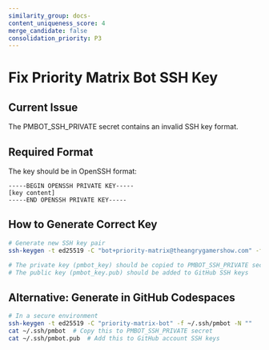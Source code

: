 ```yaml
---
similarity_group: docs-
content_uniqueness_score: 4
merge_candidate: false
consolidation_priority: P3
---
```

# Fix Priority Matrix Bot SSH Key

## Current Issue

The PMBOT_SSH_PRIVATE secret contains an invalid SSH key format.

## Required Format

The key should be in OpenSSH format:

```text
-----BEGIN OPENSSH PRIVATE KEY-----
[key content]
-----END OPENSSH PRIVATE KEY-----
```

## How to Generate Correct Key

```bash
# Generate new SSH key pair
ssh-keygen -t ed25519 -C "bot+priority-matrix@theangrygamershow.com" -f pmbot_key -N ""

# The private key (pmbot_key) should be copied to PMBOT_SSH_PRIVATE secret
# The public key (pmbot_key.pub) should be added to GitHub SSH keys
```

## Alternative: Generate in GitHub Codespaces

```bash
# In a secure environment
ssh-keygen -t ed25519 -C "priority-matrix-bot" -f ~/.ssh/pmbot -N ""
cat ~/.ssh/pmbot  # Copy this to PMBOT_SSH_PRIVATE secret
cat ~/.ssh/pmbot.pub  # Add this to GitHub account SSH keys
```
